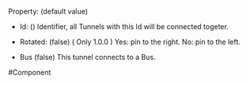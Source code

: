 Property: (default value)

- Id: ()
   Identifier, all Tunnels with this Id will be connected togeter.

- Rotated: (false) ( Only 1.0.0 )
   Yes: pin to the right.
   No: pin to the left.

- Bus (false)
   This tunnel connects to a Bus.


#Component 